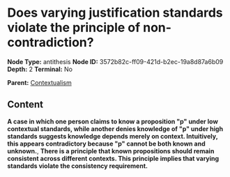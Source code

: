 # Does varying justification standards violate the principle of non-contradiction?

**Node Type:** antithesis
**Node ID:** 3572b82c-ff09-421d-b2ec-19a8d87a6b09
**Depth:** 2
**Terminal:** No

**Parent:** [Contextualism](contextualism.md)

## Content

**A case in which one person claims to know a proposition "p" under low contextual standards, while another denies knowledge of "p" under high standards suggests knowledge depends merely on context. Intuitively, this appears contradictory because "p" cannot be both known and unknown.**, **There is a principle that known propositions should remain consistent across different contexts. This principle implies that varying standards violate the consistency requirement.**

